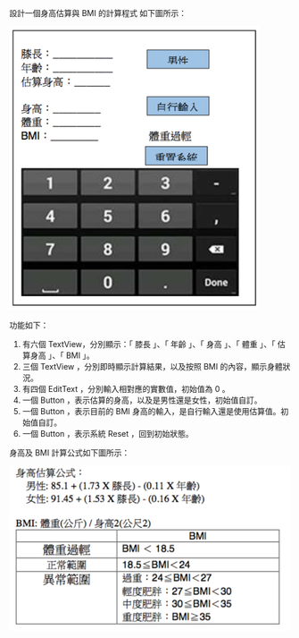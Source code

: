 設計一個身高估算與 BMI 的計算程式
如下圖所示：

![image](https://github.com/veryjimmy/android_lab2/blob/master/example.png)

功能如下：
1. 有六個 TextView，分別顯示：「 膝長 」、「 年齡 」、「 身高 」、「 體重 」、「 估算身高 」、「 BMI 」。
2. 三個 TextView ，分別即時顯示計算結果，以及按照 BMI 的內容，顯示身體狀況。
3. 有四個 EditText ，分別輸入相對應的實數值，初始值為 0 。
4. 一個 Button ，表示估算的身高，以及是男性還是女性，初始值自訂。
5. 一個 Button ，表示目前的 BMI 身高的輸入，是自行輸入還是使用估算值。初始值自訂。
6. 一個 Button ，表示系統 Reset ，回到初始狀態。

身高及 BMI 計算公式如下圖所示：

![image](https://github.com/veryjimmy/android_lab2/blob/master/formula.png)